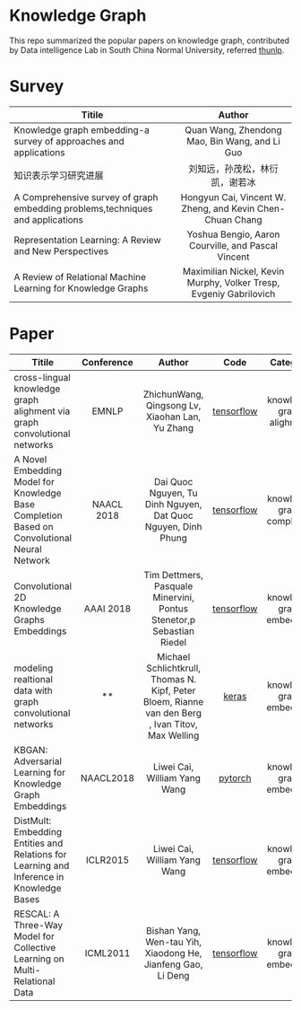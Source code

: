 # Knowledge Graph
This repo summarized the popular papers on knowledge graph, contributed by Data intelligence Lab in South China Normal University, referred [thunlp](https://github.com/thunlp/KRLPapers).

# Survey
| Titile           | Author     |
| ----------   | :-----------: |
| Knowledge graph embedding-a survey of approaches and applications   | Quan Wang, Zhendong Mao, Bin Wang, and Li Guo |   
| 知识表示学习研究进展   | 刘知远，孙茂松，林衍凯，谢若冰 |  
| A Comprehensive survey of graph embedding problems,techniques and applications  | Hongyun Cai, Vincent W. Zheng, and Kevin Chen-Chuan Chang | 
| Representation Learning: A Review and New Perspectives | Yoshua Bengio, Aaron Courville, and Pascal Vincent|
| A Review of Relational Machine Learning for Knowledge Graphs | Maximilian Nickel, Kevin Murphy, Volker Tresp, Evgeniy Gabrilovich|



# Paper


| Titile      | Conference     | Author     | Code     |  Category    |
| ---------- | :-----------:  | :-----------: |:-----------: |:-----------: |
| cross-lingual knowledge graph alighment via graph convolutional networks | EMNLP  | ZhichunWang, Qingsong Lv, Xiaohan Lan, Yu Zhang |   [tensorflow](https://github.com/1049451037/GCN-Align)   | knowledge graph alighment   |
| A Novel Embedding Model for Knowledge Base Completion Based on Convolutional Neural Network | NAACL 2018 | Dai Quoc Nguyen, Tu Dinh Nguyen, Dat Quoc Nguyen, Dinh Phung | [tensorflow](https://github.com/daiquocnguyen/ConvKB) |  knowledge graph completion |
| Convolutional 2D Knowledge Graphs Embeddings | AAAI 2018 | Tim Dettmers, Pasquale Minervini, Pontus Stenetor,p Sebastian Riedel | [tensorflow](https://github.com/TimDettmers/ConvE) |  knowledge graph embedding |
| modeling realtional data with graph convolutional networks | ** | Michael Schlichtkrull, Thomas N. Kipf, Peter Bloem, Rianne van den Berg , Ivan Titov, Max Welling| [keras](https://github.com/tkipf/relational-gcn) |  knowledge graph embedding |
| KBGAN: Adversarial Learning for Knowledge Graph Embeddings | NAACL2018 | Liwei Cai, William Yang Wang | [pytorch](https://github.com/cai-lw/KBGAN) |  knowledge graph embedding |
| DistMult: Embedding Entities and Relations for Learning and Inference in Knowledge Bases | ICLR2015 | Liwei Cai, William Yang Wang | [tensorflow](https://github.com/thunlp/OpenKE) |  knowledge graph embedding |
| RESCAL: A Three-Way Model for Collective Learning on Multi-Relational Data | ICML2011 | Bishan Yang, Wen-tau Yih, Xiaodong He, Jianfeng Gao, Li Deng | [tensorflow](https://github.com/thunlp/OpenKE) |  knowledge graph embedding |


